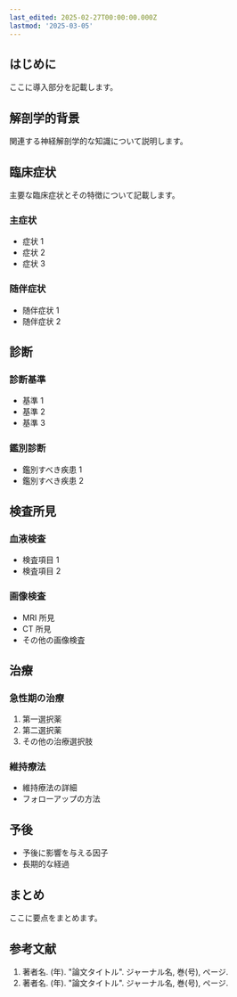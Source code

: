 ```yaml
---
last_edited: 2025-02-27T00:00:00.000Z
lastmod: '2025-03-05'
---
```






## はじめに

ここに導入部分を記載します。

## 解剖学的背景

関連する神経解剖学的な知識について説明します。

## 臨床症状

主要な臨床症状とその特徴について記載します。

### 主症状

- 症状 1
- 症状 2
- 症状 3

### 随伴症状

- 随伴症状 1
- 随伴症状 2

## 診断

### 診断基準

- 基準 1
- 基準 2
- 基準 3

### 鑑別診断

- 鑑別すべき疾患 1
- 鑑別すべき疾患 2

## 検査所見

### 血液検査

- 検査項目 1
- 検査項目 2

### 画像検査

- MRI 所見
- CT 所見
- その他の画像検査

## 治療

### 急性期の治療

1. 第一選択薬
2. 第二選択薬
3. その他の治療選択肢

### 維持療法

- 維持療法の詳細
- フォローアップの方法

## 予後

- 予後に影響を与える因子
- 長期的な経過

## まとめ

ここに要点をまとめます。

## 参考文献

1. 著者名. (年). "論文タイトル". ジャーナル名, 巻(号), ページ.
2. 著者名. (年). "論文タイトル". ジャーナル名, 巻(号), ページ.
